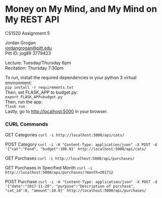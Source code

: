# Money on My Mind, and My Mind on My REST API

CS1520 Assignment 5

Jordan Grogan  
[jordangrogan@pitt.edu](mailto:jordangrogan@pitt.edu)  
Pitt ID: jog89 3779423

Lecture: Tuesday/Thursday 6pm  
Recitation: Thursday 7:30pm

To run, install the required dependencies in your python 3 virtual environment:  
`pip install -r requirements.txt`  
Then, set FLASK_APP to budget.py:  
`export FLASK_APP=budget.py`  
Then, run the app:  
`flask run`  
Lastly, go to [http://localhost:5000](http://localhost:5000) in your browser.

### CURL Commands
GET Categories
`curl -i http://localhost:5000/api/cats/`

POST Category
`curl -i -H "Content-Type: application/json" -X POST -d '{"cat":"Food", "budget":100.0}' http://localhost:5000/api/cats/`

GET Purchases
`curl -i http://localhost:5000/api/purchases/`

GET Purchases in Specified Month
`curl -i http://localhost:5000/api/purchases/?month=201712`

POST Purchase
`curl -i -H "Content-Type: application/json" -X POST -d '{"date":"2017-11-28", "purpose":"Description of purchase", "cat_id":0, "amount":10.0}' http://localhost:5000/api/purchases/`
